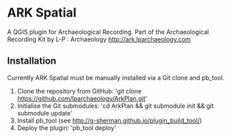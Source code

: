 # ARK Spatial

A QGIS plugin for Archaeological Recording.
Part of the Archaeological Recording Kit by L-P : Archaeology
http://ark.lparchaeology.com

## Installation

Currently ARK Spatial must be manually installed via a Git clone and pb_tool.

1. Clone the repository from GitHub: 'git clone https://github.com/lparchaeology/ArkPlan.git'
2. Initialise the Git submodules: 'cd ArkPlan && git submodule init && git submodule update'
3. Install pb_tool (see http://g-sherman.github.io/plugin_build_tool/)
4. Deploy the plugin: 'pb_tool deploy'
